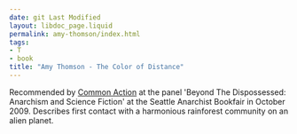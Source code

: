 ```yaml
---
date: git Last Modified
layout: libdoc_page.liquid
permalink: amy-thomson/index.html
tags:
- T
- book
title: "Amy Thomson - The Color of Distance"
---
```


Recommended by <a href="http://nwsfsnews.blogspot.com/2009/10/i-wanna-read-sf-anarchy.html"> Common Action</a> at the panel 'Beyond The Dispossessed: Anarchism and Science  Fiction' at the Seattle Anarchist Bookfair in October 2009. Describes first  contact with a harmonious rainforest community on an alien planet.